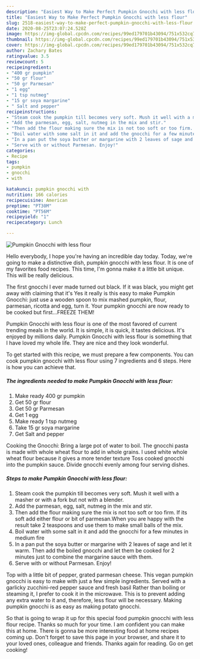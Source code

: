 ```yaml
---
description: "Easiest Way to Make Perfect Pumpkin Gnocchi with less flour"
title: "Easiest Way to Make Perfect Pumpkin Gnocchi with less flour"
slug: 2518-easiest-way-to-make-perfect-pumpkin-gnocchi-with-less-flour
date: 2020-08-25T23:07:24.528Z
image: https://img-global.cpcdn.com/recipes/99ed179701b43094/751x532cq70/pumpkin-gnocchi-with-less-flour-recipe-main-photo.jpg
thumbnail: https://img-global.cpcdn.com/recipes/99ed179701b43094/751x532cq70/pumpkin-gnocchi-with-less-flour-recipe-main-photo.jpg
cover: https://img-global.cpcdn.com/recipes/99ed179701b43094/751x532cq70/pumpkin-gnocchi-with-less-flour-recipe-main-photo.jpg
author: Zachary Bates
ratingvalue: 3.5
reviewcount: 5
recipeingredient:
- "400 gr pumpkin"
- "50 gr flour"
- "50 gr Parmesan"
- "1 egg"
- "1 tsp nutmeg"
- "15 gr soya margarine"
- " Salt and pepper"
recipeinstructions:
- "Steam cook the pumpkin till becomes very soft. Mush it well with a masher or with a fork but not with a blender."
- "Add the parmesan, egg, salt, nutmeg in the mix and stir."
- "Then add the flour making sure the mix is not too soft or too firm. If its soft add either flour or bit of parmesan.When you are happy with the result take 2 teaspoons and use them to make small balls of the mix."
- "Boil water with some salt in it and add the gnocchi for a few minutes in medium fire"
- "In a pan put the soya butter or margarine with 2 leaves of sage and let it warm. Then add the boiled gnocchi and let them be cooked for 2 minutes just to combine the margarine sauce with them."
- "Serve with or without Parmesan. Enjoy!"
categories:
- Recipe
tags:
- pumpkin
- gnocchi
- with

katakunci: pumpkin gnocchi with 
nutrition: 166 calories
recipecuisine: American
preptime: "PT30M"
cooktime: "PT56M"
recipeyield: "1"
recipecategory: Lunch

---
```



![Pumpkin Gnocchi with less flour](https://img-global.cpcdn.com/recipes/99ed179701b43094/751x532cq70/pumpkin-gnocchi-with-less-flour-recipe-main-photo.jpg)

Hello everybody, I hope you're having an incredible day today. Today, we're going to make a distinctive dish, pumpkin gnocchi with less flour. It is one of my favorites food recipes. This time, I'm gonna make it a little bit unique. This will be really delicious.

The first gnocchi I ever made turned out black. If it was black, you might get away with claiming that it&#39;s Yes it really is this easy to make Pumpkin Gnocchi: just use a wooden spoon to mix mashed pumpkin, flour, parmesan, ricotta and egg, turn it. Your pumpkin gnocchi are now ready to be cooked but first…FREEZE THEM!

Pumpkin Gnocchi with less flour is one of the most favored of current trending meals in the world. It is simple, it is quick, it tastes delicious. It's enjoyed by millions daily. Pumpkin Gnocchi with less flour is something that I have loved my whole life. They are nice and they look wonderful.


To get started with this recipe, we must prepare a few components. You can cook pumpkin gnocchi with less flour using 7 ingredients and 6 steps. Here is how you can achieve that.

<!--inarticleads1-->

##### The ingredients needed to make Pumpkin Gnocchi with less flour:

1. Make ready 400 gr pumpkin
1. Get 50 gr flour
1. Get 50 gr Parmesan
1. Get 1 egg
1. Make ready 1 tsp nutmeg
1. Take 15 gr soya margarine
1. Get  Salt and pepper


Cooking the Gnocchi: Bring a large pot of water to boil. The gnocchi pasta is made with whole wheat flour to add in whole grains. I used white whole wheat flour because it gives a more tender texture Toss cooked gnocchi into the pumpkin sauce. Divide gnocchi evenly among four serving dishes. 

<!--inarticleads2-->

##### Steps to make Pumpkin Gnocchi with less flour:

1. Steam cook the pumpkin till becomes very soft. Mush it well with a masher or with a fork but not with a blender.
1. Add the parmesan, egg, salt, nutmeg in the mix and stir.
1. Then add the flour making sure the mix is not too soft or too firm. If its soft add either flour or bit of parmesan.When you are happy with the result take 2 teaspoons and use them to make small balls of the mix.
1. Boil water with some salt in it and add the gnocchi for a few minutes in medium fire
1. In a pan put the soya butter or margarine with 2 leaves of sage and let it warm. Then add the boiled gnocchi and let them be cooked for 2 minutes just to combine the margarine sauce with them.
1. Serve with or without Parmesan. Enjoy!


Top with a little bit of pepper, grated parmesan cheese. This vegan pumpkin gnocchi is easy to make with just a few simple ingredients. Served with a garlicky zucchini-red pepper sauce and fresh basil Rather than boiling or steaming it, I prefer to cook it in the microwave. This is to prevent adding any extra water to it and, therefore, less flour will be necessary. Making pumpkin gnocchi is as easy as making potato gnocchi. 

So that is going to wrap it up for this special food pumpkin gnocchi with less flour recipe. Thanks so much for your time. I am confident you can make this at home. There is gonna be more interesting food at home recipes coming up. Don't forget to save this page in your browser, and share it to your loved ones, colleague and friends. Thanks again for reading. Go on get cooking!

